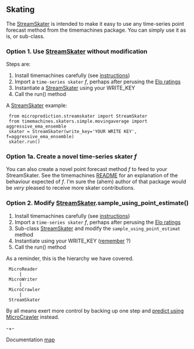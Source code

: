 ## Skating

The [StreamSkater](https://github.com/microprediction/microprediction/blob/master/microprediction/streamskater.py) is intended to make it easy to use any time-series
point forecast method from the timemachines package. You can simply use it as is, or sub-class. 

### Option 1. Use [StreamSkater](https://github.com/microprediction/microprediction/blob/master/microprediction/streamskater.py) without modification
Steps are:

1. Install timemachines carefully (see [instructions](https://github.com/microprediction/timemachines/blob/main/INSTALL.md))
2. Import a `time-series skater` *f*, perhaps after perusing the [Elo ratings](https://microprediction.github.io/timeseries-elo-ratings/html_leaderboards/residual-k_001.html)
3. Instantiate a [StreamSkater](https://github.com/microprediction/microprediction/blob/master/microprediction/streamskater.py) using your WRITE_KEY
4. Call the run() method

A [StreamSkater](https://github.com/microprediction/microprediction/blob/master/microprediction/streamskater.py) example:


     from microprediction.streamskater import StreamSkater
     from timemachines.skaters.simple.movingaverage import aggressive_ema_ensemble
     skater = StreamSkater(write_key='YOUR WRITE KEY', f=aggressive_ema_ensemble)
     skater.run()

### Option 1a. Create a novel time-series skater *f*

You can also create a novel point forecast method *f* to feed to your StreamSkater. See the timemachines [README](https://github.com/microprediction/timemachines) for an explanation of
the behaviour expected of *f*. I'm sure the (ahem) author of that package would be *very* pleased
to receive more skater contributions. 


### Option 2. Modify [StreamSkater](https://github.com/microprediction/microprediction/blob/master/microprediction/streamskater.py).sample_using_point_estimate()

1. Install timemachines carefully (see [instructions](https://github.com/microprediction/timemachines/blob/main/INSTALL.md))
2. Import a `time-series skater` *f*, perhaps after perusing the [Elo ratings](https://microprediction.github.io/timeseries-elo-ratings/html_leaderboards/residual-k_001.html)
3. Sub-class [StreamSkater](https://github.com/microprediction/microprediction/blob/master/microprediction/streamskater.py) and modify the `sample_using_point_estimat` method
4. Instantiate using your WRITE_KEY ([remember](https://microprediction.github.io/microprediction/writekeys.html) ?)
5. Call the run() method

As a reminder,  this is the hierarchy we have covered. 

     MicroReader
         |
     MicroWriter
         |
     MicroCrawler
         | 
     StreamSkater 
     

By all means exert more control by backing up one step and [predict using MicroCrawler](https://microprediction.github.io/microprediction/predict-using-python-microcrawler.html) instead.

-+-

Documentation [map](https://microprediction.github.io/microprediction/map.html)


